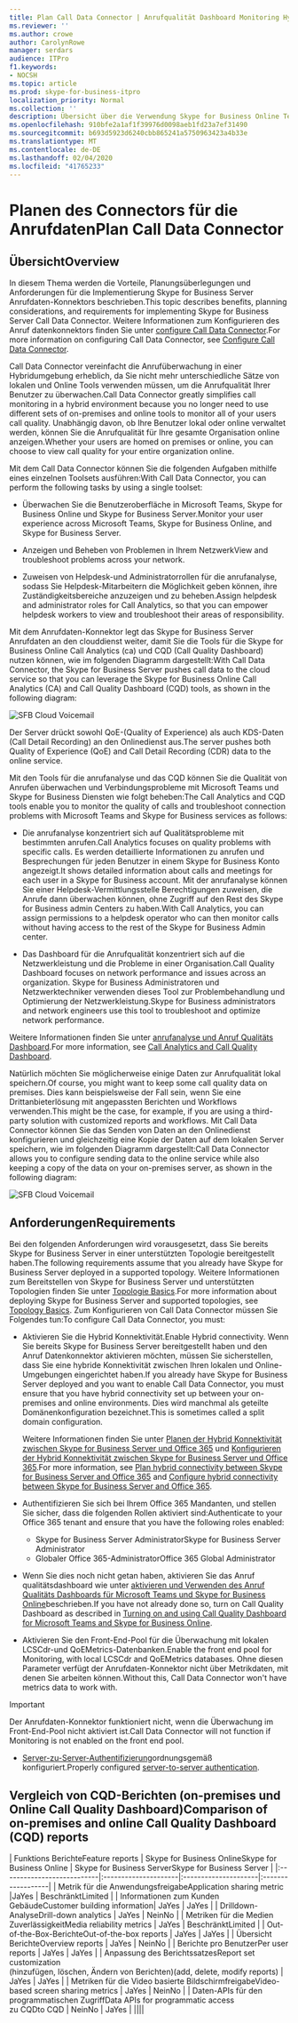 ```yaml
---
title: Plan Call Data Connector | Anrufqualität Dashboard Monitoring Hybrid Analytics
ms.reviewer: ''
ms.author: crowe
author: CarolynRowe
manager: serdars
audience: ITPro
f1.keywords:
- NOCSH
ms.topic: article
ms.prod: skype-for-business-itpro
localization_priority: Normal
ms.collection: ''
description: Übersicht über die Verwendung Skype for Business Online Telemetrie-Tools zum Überwachen einer lokalen Implementierung in einem Hybrid Szenario.
ms.openlocfilehash: 910bfe2a1af1f39976d0098aeb1fd23a7ef31490
ms.sourcegitcommit: b693d5923d6240cbb865241a5750963423a4b33e
ms.translationtype: MT
ms.contentlocale: de-DE
ms.lasthandoff: 02/04/2020
ms.locfileid: "41765233"
---
```

# <a name="plan-call-data-connector"></a><span data-ttu-id="794fc-103">Planen des Connectors für die Anrufdaten</span><span class="sxs-lookup"><span data-stu-id="794fc-103">Plan Call Data Connector</span></span>

## <a name="overview"></a><span data-ttu-id="794fc-104">Übersicht</span><span class="sxs-lookup"><span data-stu-id="794fc-104">Overview</span></span>

<span data-ttu-id="794fc-105">In diesem Thema werden die Vorteile, Planungsüberlegungen und Anforderungen für die Implementierung Skype for Business Server Anrufdaten-Konnektors beschrieben.</span><span class="sxs-lookup"><span data-stu-id="794fc-105">This topic describes benefits, planning considerations, and requirements for implementing Skype for Business Server Call Data Connector.</span></span> <span data-ttu-id="794fc-106">Weitere Informationen zum Konfigurieren des Anruf datenkonnektors finden Sie unter [configure Call Data Connector](configure-call-data-connector.md).</span><span class="sxs-lookup"><span data-stu-id="794fc-106">For more information on configuring Call Data Connector, see [Configure Call Data Connector](configure-call-data-connector.md).</span></span>


<span data-ttu-id="794fc-107">Call Data Connector vereinfacht die Anrufüberwachung in einer Hybridumgebung erheblich, da Sie nicht mehr unterschiedliche Sätze von lokalen und Online Tools verwenden müssen, um die Anrufqualität Ihrer Benutzer zu überwachen.</span><span class="sxs-lookup"><span data-stu-id="794fc-107">Call Data Connector greatly simplifies call monitoring in a hybrid environment because you no longer need to use different sets of on-premises and online tools to monitor all of your users call quality.</span></span> <span data-ttu-id="794fc-108">Unabhängig davon, ob Ihre Benutzer lokal oder online verwaltet werden, können Sie die Anrufqualität für Ihre gesamte Organisation online anzeigen.</span><span class="sxs-lookup"><span data-stu-id="794fc-108">Whether your users are homed on premises or online, you can choose to view call quality for your entire organization online.</span></span>

<span data-ttu-id="794fc-109">Mit dem Call Data Connector können Sie die folgenden Aufgaben mithilfe eines einzelnen Toolsets ausführen:</span><span class="sxs-lookup"><span data-stu-id="794fc-109">With Call Data Connector, you can perform the following tasks by using a single toolset:</span></span>

- <span data-ttu-id="794fc-110">Überwachen Sie die Benutzeroberfläche in Microsoft Teams, Skype for Business Online und Skype for Business Server.</span><span class="sxs-lookup"><span data-stu-id="794fc-110">Monitor your user experience across Microsoft Teams, Skype for Business Online, and Skype for Business Server.</span></span>

- <span data-ttu-id="794fc-111">Anzeigen und Beheben von Problemen in Ihrem Netzwerk</span><span class="sxs-lookup"><span data-stu-id="794fc-111">View and troubleshoot problems across your network.</span></span>

- <span data-ttu-id="794fc-112">Zuweisen von Helpdesk-und Administratorrollen für die anrufanalyse, sodass Sie Helpdesk-Mitarbeitern die Möglichkeit geben können, ihre Zuständigkeitsbereiche anzuzeigen und zu beheben.</span><span class="sxs-lookup"><span data-stu-id="794fc-112">Assign helpdesk and administrator roles for Call Analytics, so that you can empower helpdesk workers to view and troubleshoot their areas of responsibility.</span></span>

<span data-ttu-id="794fc-113">Mit dem Anrufdaten-Konnektor legt das Skype for Business Server Anrufdaten an den clouddienst weiter, damit Sie die Tools für die Skype for Business Online Call Analytics (ca) und CQD (Call Quality Dashboard) nutzen können, wie im folgenden Diagramm dargestellt:</span><span class="sxs-lookup"><span data-stu-id="794fc-113">With Call Data Connector, the Skype for Business Server pushes call data to the cloud service so that you can leverage the Skype for Business Online Call Analytics (CA) and Call Quality Dashboard (CQD) tools, as shown in the following diagram:</span></span>

![SFB Cloud Voicemail](../../sfbserver2019/media/call-data-connector-plan-1.png)

<span data-ttu-id="794fc-115">Der Server drückt sowohl QoE-(Quality of Experience) als auch KDS-Daten (Call Detail Recording) an den Onlinedienst aus.</span><span class="sxs-lookup"><span data-stu-id="794fc-115">The server pushes both Quality of Experience (QoE) and Call Detail Recording (CDR) data to the online service.</span></span>

<span data-ttu-id="794fc-116">Mit den Tools für die anrufanalyse und das CQD können Sie die Qualität von Anrufen überwachen und Verbindungsprobleme mit Microsoft Teams und Skype for Business Diensten wie folgt beheben:</span><span class="sxs-lookup"><span data-stu-id="794fc-116">The Call Analytics and CQD tools enable you to monitor the quality of calls and troubleshoot connection problems with Microsoft Teams and Skype for Business services as follows:</span></span>

- <span data-ttu-id="794fc-117">Die anrufanalyse konzentriert sich auf Qualitätsprobleme mit bestimmten anrufen.</span><span class="sxs-lookup"><span data-stu-id="794fc-117">Call Analytics focuses on quality problems with specific calls.</span></span> <span data-ttu-id="794fc-118">Es werden detaillierte Informationen zu anrufen und Besprechungen für jeden Benutzer in einem Skype for Business Konto angezeigt.</span><span class="sxs-lookup"><span data-stu-id="794fc-118">It shows detailed information about calls and meetings for each user in a Skype for Business account.</span></span>  <span data-ttu-id="794fc-119">Mit der anrufanalyse können Sie einer Helpdesk-Vermittlungsstelle Berechtigungen zuweisen, die Anrufe dann überwachen können, ohne Zugriff auf den Rest des Skype for Business admin Centers zu haben.</span><span class="sxs-lookup"><span data-stu-id="794fc-119">With Call Analytics, you can assign permissions to a helpdesk operator who can then monitor calls without having access to the rest of the Skype for Business Admin center.</span></span>

- <span data-ttu-id="794fc-120">Das Dashboard für die Anrufqualität konzentriert sich auf die Netzwerkleistung und die Probleme in einer Organisation.</span><span class="sxs-lookup"><span data-stu-id="794fc-120">Call Quality Dashboard focuses on network performance and issues across an organization.</span></span> <span data-ttu-id="794fc-121">Skype for Business Administratoren und Netzwerktechniker verwenden dieses Tool zur Problembehandlung und Optimierung der Netzwerkleistung.</span><span class="sxs-lookup"><span data-stu-id="794fc-121">Skype for Business administrators and network engineers use this tool to troubleshoot and optimize network performance.</span></span>

<span data-ttu-id="794fc-122">Weitere Informationen finden Sie unter [anrufanalyse und Anruf Qualitäts Dashboard](https://docs.microsoft.com/SkypeForBusiness/using-call-quality-in-your-organization/difference-between-call-analytics-and-call-quality-dashboard).</span><span class="sxs-lookup"><span data-stu-id="794fc-122">For more information, see [Call Analytics and Call Quality Dashboard](https://docs.microsoft.com/SkypeForBusiness/using-call-quality-in-your-organization/difference-between-call-analytics-and-call-quality-dashboard).</span></span>

<span data-ttu-id="794fc-123">Natürlich möchten Sie möglicherweise einige Daten zur Anrufqualität lokal speichern.</span><span class="sxs-lookup"><span data-stu-id="794fc-123">Of course, you might want to keep some call quality data on premises.</span></span> <span data-ttu-id="794fc-124">Dies kann beispielsweise der Fall sein, wenn Sie eine Drittanbieterlösung mit angepassten Berichten und Workflows verwenden.</span><span class="sxs-lookup"><span data-stu-id="794fc-124">This might be the case, for example, if you are using a third-party solution with customized reports and workflows.</span></span>  <span data-ttu-id="794fc-125">Mit Call Data Connector können Sie das Senden von Daten an den Onlinedienst konfigurieren und gleichzeitig eine Kopie der Daten auf dem lokalen Server speichern, wie im folgenden Diagramm dargestellt:</span><span class="sxs-lookup"><span data-stu-id="794fc-125">Call Data Connector allows you to configure sending data to the online service while also keeping a copy of the data on your on-premises server, as shown in the following diagram:</span></span>

![SFB Cloud Voicemail](../../sfbserver2019/media/call-data-connector-plan-2.png)

## <a name="requirements"></a><span data-ttu-id="794fc-127">Anforderungen</span><span class="sxs-lookup"><span data-stu-id="794fc-127">Requirements</span></span>

<span data-ttu-id="794fc-128">Bei den folgenden Anforderungen wird vorausgesetzt, dass Sie bereits Skype for Business Server in einer unterstützten Topologie bereitgestellt haben.</span><span class="sxs-lookup"><span data-stu-id="794fc-128">The following requirements assume that you already have Skype for Business Server deployed in a supported topology.</span></span>  <span data-ttu-id="794fc-129">Weitere Informationen zum Bereitstellen von Skype for Business Server und unterstützten Topologien finden Sie unter [Topologie Basics](https://docs.microsoft.com/SkypeForBusiness/plan-your-deployment/topology-basics/topology-basics).</span><span class="sxs-lookup"><span data-stu-id="794fc-129">For more information about deploying Skype for Business Server and supported topologies, see [Topology Basics](https://docs.microsoft.com/SkypeForBusiness/plan-your-deployment/topology-basics/topology-basics).</span></span> <span data-ttu-id="794fc-130">Zum Konfigurieren von Call Data Connector müssen Sie Folgendes tun:</span><span class="sxs-lookup"><span data-stu-id="794fc-130">To configure Call Data Connector, you must:</span></span>

- <span data-ttu-id="794fc-131">Aktivieren Sie die Hybrid Konnektivität.</span><span class="sxs-lookup"><span data-stu-id="794fc-131">Enable Hybrid connectivity.</span></span> <span data-ttu-id="794fc-132">Wenn Sie bereits Skype for Business Server bereitgestellt haben und den Anruf Datenkonnektor aktivieren möchten, müssen Sie sicherstellen, dass Sie eine hybride Konnektivität zwischen Ihren lokalen und Online-Umgebungen eingerichtet haben.</span><span class="sxs-lookup"><span data-stu-id="794fc-132">If you already have Skype for Business Server deployed and you want to enable Call Data Connector, you must ensure that you have hybrid connectivity set up between your on-premises and online environments.</span></span> <span data-ttu-id="794fc-133">Dies wird manchmal als geteilte Domänenkonfiguration bezeichnet.</span><span class="sxs-lookup"><span data-stu-id="794fc-133">This is sometimes called a split domain configuration.</span></span>

   <span data-ttu-id="794fc-134">Weitere Informationen finden Sie unter [Planen der Hybrid Konnektivität zwischen Skype for Business Server und Office 365](plan-hybrid-connectivity.md) und [Konfigurieren der Hybrid Konnektivität zwischen Skype for Business Server und Office 365](configure-hybrid-connectivity.md).</span><span class="sxs-lookup"><span data-stu-id="794fc-134">For more information, see [Plan hybrid connectivity between Skype for Business Server and Office 365](plan-hybrid-connectivity.md) and [Configure hybrid connectivity between Skype for Business Server and Office 365](configure-hybrid-connectivity.md).</span></span>

- <span data-ttu-id="794fc-135">Authentifizieren Sie sich bei Ihrem Office 365 Mandanten, und stellen Sie sicher, dass die folgenden Rollen aktiviert sind:</span><span class="sxs-lookup"><span data-stu-id="794fc-135">Authenticate to your Office 365 tenant and ensure that you have the following roles enabled:</span></span>

  - <span data-ttu-id="794fc-136">Skype for Business Server Administrator</span><span class="sxs-lookup"><span data-stu-id="794fc-136">Skype for Business Server Administrator</span></span>
  - <span data-ttu-id="794fc-137">Globaler Office 365-Administrator</span><span class="sxs-lookup"><span data-stu-id="794fc-137">Office 365 Global Administrator</span></span>

- <span data-ttu-id="794fc-138">Wenn Sie dies noch nicht getan haben, aktivieren Sie das Anruf qualitätsdashboard wie unter [aktivieren und Verwenden des Anruf Qualitäts Dashboards für Microsoft Teams und Skype for Business Online](/microsoftteams/turning-on-and-using-call-quality-dashboard)beschrieben.</span><span class="sxs-lookup"><span data-stu-id="794fc-138">If you have not already done so, turn on Call Quality Dashboard as described in [Turning on and using Call Quality Dashboard for Microsoft Teams and Skype for Business Online](/microsoftteams/turning-on-and-using-call-quality-dashboard).</span></span>

- <span data-ttu-id="794fc-139">Aktivieren Sie den Front-End-Pool für die Überwachung mit lokalen LCSCdr-und QoEMetrics-Datenbanken.</span><span class="sxs-lookup"><span data-stu-id="794fc-139">Enable the front end pool for Monitoring, with local LCSCdr and QoEMetrics databases.</span></span> <span data-ttu-id="794fc-140">Ohne diesen Parameter verfügt der Anrufdaten-Konnektor nicht über Metrikdaten, mit denen Sie arbeiten können.</span><span class="sxs-lookup"><span data-stu-id="794fc-140">Without this, Call Data Connector won't have metrics data to work with.</span></span>

> [!IMPORTANT]
> <span data-ttu-id="794fc-141">Der Anrufdaten-Konnektor funktioniert nicht, wenn die Überwachung im Front-End-Pool nicht aktiviert ist.</span><span class="sxs-lookup"><span data-stu-id="794fc-141">Call Data Connector will not function if Monitoring is not enabled on the front end pool.</span></span>

- <span data-ttu-id="794fc-142">[Server-zu-Server-Authentifizierung](https://docs.microsoft.com/skypeforbusiness/manage/authentication/server-to-server-and-partner-applications)ordnungsgemäß konfiguriert.</span><span class="sxs-lookup"><span data-stu-id="794fc-142">Properly configured [server-to-server authentication](https://docs.microsoft.com/skypeforbusiness/manage/authentication/server-to-server-and-partner-applications).</span></span> 

## <a name="comparison-of-on-premises-and-online-call-quality-dashboard-cqd-reports"></a><span data-ttu-id="794fc-143">Vergleich von CQD-Berichten (on-premises und Online Call Quality Dashboard)</span><span class="sxs-lookup"><span data-stu-id="794fc-143">Comparison of on-premises and online Call Quality Dashboard (CQD) reports</span></span>

| <span data-ttu-id="794fc-144">Funktions Berichte</span><span class="sxs-lookup"><span data-stu-id="794fc-144">Feature reports</span></span> | <span data-ttu-id="794fc-145">Skype for Business Online</span><span class="sxs-lookup"><span data-stu-id="794fc-145">Skype for Business Online</span></span> | <span data-ttu-id="794fc-146">Skype for Business Server</span><span class="sxs-lookup"><span data-stu-id="794fc-146">Skype for Business Server</span></span>   |
|:---------------------------|:---------------------|:---------------------|:------------------|
| <span data-ttu-id="794fc-147">Metrik für die Anwendungsfreigabe</span><span class="sxs-lookup"><span data-stu-id="794fc-147">Application sharing metric</span></span> |<span data-ttu-id="794fc-148">Ja</span><span class="sxs-lookup"><span data-stu-id="794fc-148">Yes</span></span> | <span data-ttu-id="794fc-149">Beschränkt</span><span class="sxs-lookup"><span data-stu-id="794fc-149">Limited</span></span> |
| <span data-ttu-id="794fc-150">Informationen zum Kunden Gebäude</span><span class="sxs-lookup"><span data-stu-id="794fc-150">Customer building information</span></span>| <span data-ttu-id="794fc-151">Ja</span><span class="sxs-lookup"><span data-stu-id="794fc-151">Yes</span></span> | <span data-ttu-id="794fc-152">Ja</span><span class="sxs-lookup"><span data-stu-id="794fc-152">Yes</span></span> |
| <span data-ttu-id="794fc-153">Drilldown-Analyse</span><span class="sxs-lookup"><span data-stu-id="794fc-153">Drill-down analytics</span></span> | <span data-ttu-id="794fc-154">Ja</span><span class="sxs-lookup"><span data-stu-id="794fc-154">Yes</span></span> | <span data-ttu-id="794fc-155">Nein</span><span class="sxs-lookup"><span data-stu-id="794fc-155">No</span></span> |
| <span data-ttu-id="794fc-156">Metriken für die Medien Zuverlässigkeit</span><span class="sxs-lookup"><span data-stu-id="794fc-156">Media reliability metrics</span></span> | <span data-ttu-id="794fc-157">Ja</span><span class="sxs-lookup"><span data-stu-id="794fc-157">Yes</span></span> | <span data-ttu-id="794fc-158">Beschränkt</span><span class="sxs-lookup"><span data-stu-id="794fc-158">Limited</span></span> |
| <span data-ttu-id="794fc-159">Out-of-the-Box-Berichte</span><span class="sxs-lookup"><span data-stu-id="794fc-159">Out-of-the-box reports</span></span> | <span data-ttu-id="794fc-160">Ja</span><span class="sxs-lookup"><span data-stu-id="794fc-160">Yes</span></span> | <span data-ttu-id="794fc-161">Ja</span><span class="sxs-lookup"><span data-stu-id="794fc-161">Yes</span></span> |
| <span data-ttu-id="794fc-162">Übersicht Berichte</span><span class="sxs-lookup"><span data-stu-id="794fc-162">Overview reports</span></span> | <span data-ttu-id="794fc-163">Ja</span><span class="sxs-lookup"><span data-stu-id="794fc-163">Yes</span></span> | <span data-ttu-id="794fc-164">Nein</span><span class="sxs-lookup"><span data-stu-id="794fc-164">No</span></span> |
| <span data-ttu-id="794fc-165">Berichte pro Benutzer</span><span class="sxs-lookup"><span data-stu-id="794fc-165">Per user reports</span></span> | <span data-ttu-id="794fc-166">Ja</span><span class="sxs-lookup"><span data-stu-id="794fc-166">Yes</span></span> | <span data-ttu-id="794fc-167">Ja</span><span class="sxs-lookup"><span data-stu-id="794fc-167">Yes</span></span> |
| <span data-ttu-id="794fc-168">Anpassung des Berichtssatzes</span><span class="sxs-lookup"><span data-stu-id="794fc-168">Report set customization</span></span> <br> <span data-ttu-id="794fc-169">(hinzufügen, löschen, Ändern von Berichten)</span><span class="sxs-lookup"><span data-stu-id="794fc-169">(add, delete, modify reports)</span></span> | <span data-ttu-id="794fc-170">Ja</span><span class="sxs-lookup"><span data-stu-id="794fc-170">Yes</span></span> | <span data-ttu-id="794fc-171">Ja</span><span class="sxs-lookup"><span data-stu-id="794fc-171">Yes</span></span> |
| <span data-ttu-id="794fc-172">Metriken für die Video basierte Bildschirmfreigabe</span><span class="sxs-lookup"><span data-stu-id="794fc-172">Video-based screen sharing metrics</span></span> | <span data-ttu-id="794fc-173">Ja</span><span class="sxs-lookup"><span data-stu-id="794fc-173">Yes</span></span> | <span data-ttu-id="794fc-174">Nein</span><span class="sxs-lookup"><span data-stu-id="794fc-174">No</span></span> |
| <span data-ttu-id="794fc-175">Daten-APIs für den programmatischen Zugriff</span><span class="sxs-lookup"><span data-stu-id="794fc-175">Data APIs for programmatic access</span></span> <br> <span data-ttu-id="794fc-176">zu CQD</span><span class="sxs-lookup"><span data-stu-id="794fc-176">to CQD</span></span> | <span data-ttu-id="794fc-177">Nein</span><span class="sxs-lookup"><span data-stu-id="794fc-177">No</span></span> | <span data-ttu-id="794fc-178">Ja</span><span class="sxs-lookup"><span data-stu-id="794fc-178">Yes</span></span> |
||||
